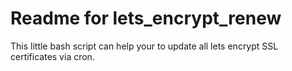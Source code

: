 # Readme for lets_encrypt_renew

This little bash script can help your to update all lets encrypt 
SSL certificates via cron.
